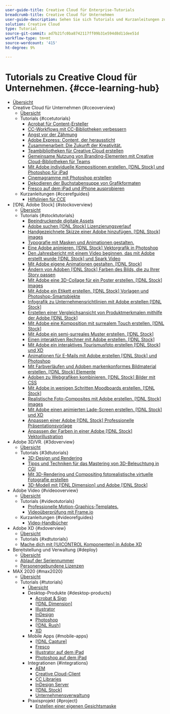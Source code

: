 ```yaml
---
user-guide-title: Creative Cloud für Enterprise-Tutorials
breadcrumb-title: Creative Cloud für Unternehmen
user-guide-description: Sehen Sie sich Tutorials und Kurzanleitungen zum Thema Creative Cloud für Unternehmen an.
solution: Creative Cloud
type: Tutorial
source-git-commit: ad7b21fc0ba8742117ff09b31e594d8d11dee51d
workflow-type: tm+mt
source-wordcount: '415'
ht-degree: 9%

---
```



# Tutorials zu Creative Cloud für Unternehmen. {#cce-learning-hub}

+ [Übersicht](overview.md)
+ Creative Cloud für Unternehmen {#cceoverview}
   + [Übersicht](cce/overview-cce.md)
   + Tutorials {#ccetutorials}
      + [Acrobat für Content-Ersteller](cce/acrobat-content-creators.md)
      + [CC-Workflows mit CC-Bibliotheken verbessern](cce/cc-workflows-cc-libraries.md)
      + [Angst vor der Zähmung](cce/taming-type-anxiety.md)
      + [Adobe Express: Content, der heraussticht](cce/adobe-express-content-that-stands-out.md)
      + [Zusammenarbeit: Die Zukunft der Kreativität.](cce/collaboration-the-future-of-creativity.md)
      + [Teambibliotheken für Creative Cloud erstellen](cce/ccteamlibraries.md)
      + [Gemeinsame Nutzung von Branding-Elementen mit Creative Cloud-Bibliotheken für Teams](cce/sharecclibraries.md)
      + [Mit Adobe individuelle Kompositionen erstellen. [!DNL Stock] und Photoshop für iPad](cce/compositepsipad.md)
      + [Cinemagramme mit Photoshop erstellen](cce/cinemagraphps.md)
      + [Dekodieren der Buchstabensuppe von Grafikformaten](cce/alphabetsoup.md)
      + [Fresco auf dem iPad und iPhone ausprobieren](cce/frescoworkshop.md)
   + Kurzanleitungen {#ccerefguides}
      + [Hilfslinien für CCE](quick-reference/overview-ref.md)
+ [!DNL Adobe Stock] {#stockoverview}
   + [Übersicht](stock/overview-stock.md)
   + Tutorials {#stocktutorials}
      + [Beeindruckende digitale Assets](stock/stunning-digital-assets.md)
      + [Adobe suchen [!DNL Stock] Lizenzierungsverlauf](stock/searchstock.md)
      + [Handgezeichnete Skizze einer Adobe hinzufügen. [!DNL Stock] images](stock/handdrawn.md)
      + [Typografie mit Masken und Animationen gestalten.](stock/flairtypography.md)
      + [Eine Adobe animieren. [!DNL Stock] Vektorgrafik in Photoshop](stock/animatevector.md)
      + [Den Jahresbericht mit einem Video beginnen, das mit Adobe erstellt wurde [!DNL Stock] und Spark Video](stock/annualreport.md)
      + [Mit Adobe eigene Animationen gestalten. [!DNL Stock]](stock/customanimations.md)
      + [Ändern von Adoben [!DNL Stock] Farben des Bilds, die zu Ihrer Story passen](stock/changecolors.md)
      + [Mit Adobe eine 3D-Collage für ein Poster erstellen. [!DNL Stock] images](stock/collage.md)
      + [Mit Adobe ein Etikett erstellen. [!DNL Stock] Vorlagen und Photoshop-Smartobjekte](stock/boldlabel.md)
      + [Infografik zu Unternehmensrichtlinien mit Adobe erstellen [!DNL Stock]](stock/infographic.md)
      + [Erstellen einer Vergleichsansicht von Produktmerkmalen mithilfe der Adobe [!DNL Stock]](stock/featurecomparison.md)
      + [Mit Adobe eine Komposition mit surrealem Touch erstellen. [!DNL Stock]](stock/surrealcomposite.md)
      + [Mit Adobe ein semi-surreales Muster erstellen. [!DNL Stock]](stock/surrealpattern.md)
      + [Einen interaktiven Rechner mit Adobe erstellen. [!DNL Stock]](stock/productconfigurator.md)
      + [Mit Adobe ein interaktives Tourismusfoto erstellen [!DNL Stock] und XD](stock/interactivetourismphoto.md)
      + [Animationen für E-Mails mit Adobe erstellen [!DNL Stock] und Photoshop](stock/animationemail.md)
      + [Mit Farbverläufen und Adoben markenkonformes Bildmaterial erstellen. [!DNL Stock] Elemente](stock/brandgradients.md)
      + [Adoben zu Webgrafiken kombinieren. [!DNL Stock] Bilder mit CSS](stock/webgraphics.md)
      + [Mit Adobe in wenigen Schritten Moodboards erstellen. [!DNL Stock]](stock/moodboard.md)
      + [Realistische Foto-Composites mit Adobe erstellen. [!DNL Stock] images](stock/realisticcomposite.md)
      + [Mit Adobe einen animierten Lade-Screen erstellen. [!DNL Stock] und XD](stock/loadingscreen.md)
      + [Anpassen einer Adobe [!DNL Stock] Professionelle Präsentationsvorlage](stock/presentationtemplate.md)
      + [Anpassen der Farben in einer Adobe [!DNL Stock] Vektorillustration](stock/customizecolors.md)
+ Adobe 3D/VR. {#3doverview}
   + [Übersicht](3di/overview-3di.md)
   + Tutorials {#3dtutorials}
      + [3D-Design und Rendering](3di/substance-3d-stager.md)
      + [Tipps und Techniken für das Mastering von 3D-Beleuchtung in CGI](3di/mastering3dlighting.md)
      + [Mit 3D-Rendering und Compositing fotorealistische virtuelle Fotografie erstellen](3di/photorealistic.md)
      + [3D-Modell mit [!DNL Dimension] und Adobe [!DNL Stock]](3di/3ddimensionstock.md)
+ Adobe Video {#videooverview}
   + [Übersicht](dva/overview-dva.md)
   + Tutorials {#videotutorials}
      + [Professionelle Motion-Graphics-Templates.](dva/motion-graphics-templates.md)
      + [Videoüberprüfung mit Frame.io](dva/video-review-frame-io.md)
   + Kurzanleitungen {#videorefguides}
      + [Video-Handbücher](dva/overview-dva-ref.md)
+ Adobe XD {#xdoverview}
   + [Übersicht](xd/overview-xd.md)
   + Tutorials {#xdtutorials}
   + [Mache dich mit [!UICONTROL Komponenten] in Adobe XD](xd/components.md)
+ Bereitstellung und Verwaltung {#deploy}
   + [Übersicht](deploy/overview-deploy.md)
   + [Ablauf der Seriennummer](deploy/cceserial.md)
   + [Personengebundene Lizenzen](deploy/nameduserlicensing.md)
+ MAX 2020 {#max2020}
   + [Übersicht](max2020/overview-max.md)
   + Tutorials {#tutorials}
      + [Übersicht](max2020/maxtutorials.md)
      + Desktop-Produkte {#desktop-products}
         + [Acrobat &amp; Sign](max2020/acrobat-sign.md)
         + [[!DNL Dimension]](max2020/dimension.md)
         + [Illustrator](max2020/illustrator.md)
         + [InDesign](max2020/indesign.md)
         + [Photoshop](max2020/photoshop.md)
         + [[!DNL Rush]](max2020/rush.md)
         + [XD](max2020/xd.md)
      + Mobile Apps {#mobile-apps}
         + [[!DNL Capture]](max2020/capture.md)
         + [Fresco](max2020/fresco.md)
         + [Illustrator auf dem iPad](max2020/illustratoripad.md)
         + [Photoshop auf dem iPad](max2020/photoshopipad.md)
      + Integrationen {#integrations}
         + [AEM](max2020/aem.md)
         + [Creative Cloud-Client](max2020/creativeclouddesktopapp.md)
         + [CC Libraries](max2020/cclibraries.md)
         + [InDesign Server](max2020/indesignserver.md)
         + [[!DNL Stock]](max2020/stock.md)
         + [Unternehmensverwaltung](max2020/enterprise.md)
      + Praxisprojekt {#project}
         + [Erstellen einer eigenen Gesichtsmaske](max2020/handsonproject.md)